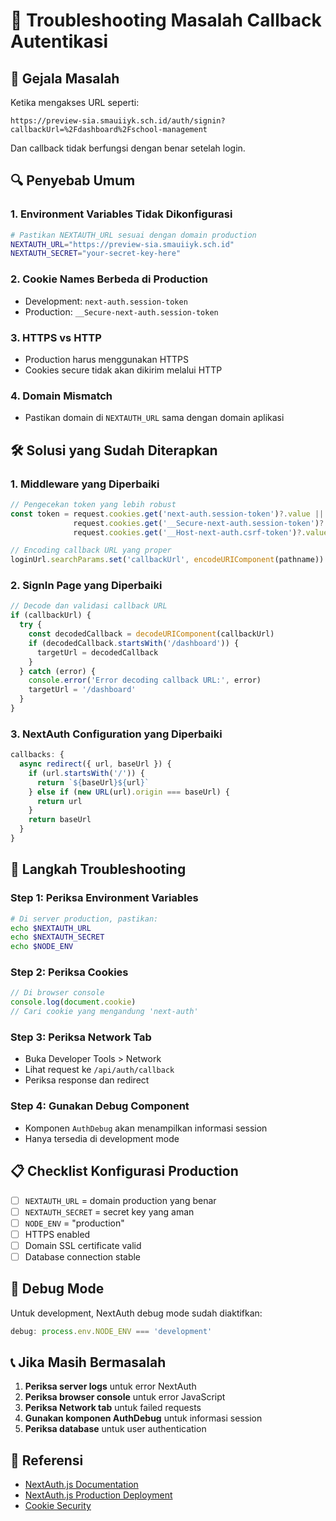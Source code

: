 # 🔧 Troubleshooting Masalah Callback Autentikasi

## 🚨 **Gejala Masalah**

Ketika mengakses URL seperti:
```
https://preview-sia.smauiiyk.sch.id/auth/signin?callbackUrl=%2Fdashboard%2Fschool-management
```

Dan callback tidak berfungsi dengan benar setelah login.

## 🔍 **Penyebab Umum**

### 1. **Environment Variables Tidak Dikonfigurasi**
```bash
# Pastikan NEXTAUTH_URL sesuai dengan domain production
NEXTAUTH_URL="https://preview-sia.smauiiyk.sch.id"
NEXTAUTH_SECRET="your-secret-key-here"
```

### 2. **Cookie Names Berbeda di Production**
- Development: `next-auth.session-token`
- Production: `__Secure-next-auth.session-token`

### 3. **HTTPS vs HTTP**
- Production harus menggunakan HTTPS
- Cookies secure tidak akan dikirim melalui HTTP

### 4. **Domain Mismatch**
- Pastikan domain di `NEXTAUTH_URL` sama dengan domain aplikasi

## 🛠️ **Solusi yang Sudah Diterapkan**

### 1. **Middleware yang Diperbaiki**
```typescript
// Pengecekan token yang lebih robust
const token = request.cookies.get('next-auth.session-token')?.value ||
              request.cookies.get('__Secure-next-auth.session-token')?.value ||
              request.cookies.get('__Host-next-auth.csrf-token')?.value

// Encoding callback URL yang proper
loginUrl.searchParams.set('callbackUrl', encodeURIComponent(pathname))
```

### 2. **SignIn Page yang Diperbaiki**
```typescript
// Decode dan validasi callback URL
if (callbackUrl) {
  try {
    const decodedCallback = decodeURIComponent(callbackUrl)
    if (decodedCallback.startsWith('/dashboard')) {
      targetUrl = decodedCallback
    }
  } catch (error) {
    console.error('Error decoding callback URL:', error)
    targetUrl = '/dashboard'
  }
}
```

### 3. **NextAuth Configuration yang Diperbaiki**
```typescript
callbacks: {
  async redirect({ url, baseUrl }) {
    if (url.startsWith('/')) {
      return `${baseUrl}${url}`
    } else if (new URL(url).origin === baseUrl) {
      return url
    }
    return baseUrl
  }
}
```

## 🔧 **Langkah Troubleshooting**

### **Step 1: Periksa Environment Variables**
```bash
# Di server production, pastikan:
echo $NEXTAUTH_URL
echo $NEXTAUTH_SECRET
echo $NODE_ENV
```

### **Step 2: Periksa Cookies**
```javascript
// Di browser console
console.log(document.cookie)
// Cari cookie yang mengandung 'next-auth'
```

### **Step 3: Periksa Network Tab**
- Buka Developer Tools > Network
- Lihat request ke `/api/auth/callback`
- Periksa response dan redirect

### **Step 4: Gunakan Debug Component**
- Komponen `AuthDebug` akan menampilkan informasi session
- Hanya tersedia di development mode

## 📋 **Checklist Konfigurasi Production**

- [ ] `NEXTAUTH_URL` = domain production yang benar
- [ ] `NEXTAUTH_SECRET` = secret key yang aman
- [ ] `NODE_ENV` = "production"
- [ ] HTTPS enabled
- [ ] Domain SSL certificate valid
- [ ] Database connection stable

## 🐛 **Debug Mode**

Untuk development, NextAuth debug mode sudah diaktifkan:
```typescript
debug: process.env.NODE_ENV === 'development'
```

## 📞 **Jika Masih Bermasalah**

1. **Periksa server logs** untuk error NextAuth
2. **Periksa browser console** untuk error JavaScript
3. **Periksa Network tab** untuk failed requests
4. **Gunakan komponen AuthDebug** untuk informasi session
5. **Periksa database** untuk user authentication

## 🔗 **Referensi**

- [NextAuth.js Documentation](https://next-auth.js.org/)
- [NextAuth.js Production Deployment](https://next-auth.js.org/deployment)
- [Cookie Security](https://developer.mozilla.org/en-US/docs/Web/HTTP/Cookies#Secure_and_HttpOnly_cookies)
